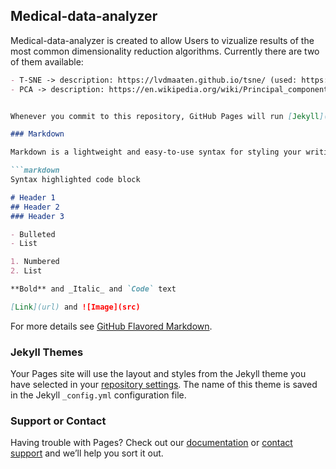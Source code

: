 ## Medical-data-analyzer

Medical-data-analyzer is created to allow Users to vizualize results of the most common dimensionality reduction algorithms.
Currently there are two of them available:
```markdown
- T-SNE -> description: https://lvdmaaten.github.io/tsne/ (used: https://github.com/lejon/T-SNE-Java)
- PCA -> description: https://en.wikipedia.org/wiki/Principal_component_analysis (used: https://github.com/mkobos/pca_transform)


Whenever you commit to this repository, GitHub Pages will run [Jekyll](https://jekyllrb.com/) to rebuild the pages in your site, from the content in your Markdown files.

### Markdown

Markdown is a lightweight and easy-to-use syntax for styling your writing. It includes conventions for

```markdown
Syntax highlighted code block

# Header 1
## Header 2
### Header 3

- Bulleted
- List

1. Numbered
2. List

**Bold** and _Italic_ and `Code` text

[Link](url) and ![Image](src)
```

For more details see [GitHub Flavored Markdown](https://guides.github.com/features/mastering-markdown/).

### Jekyll Themes

Your Pages site will use the layout and styles from the Jekyll theme you have selected in your [repository settings](https://github.com/TomekSzcz/Medical-data-analyzer/settings). The name of this theme is saved in the Jekyll `_config.yml` configuration file.

### Support or Contact

Having trouble with Pages? Check out our [documentation](https://help.github.com/categories/github-pages-basics/) or [contact support](https://github.com/contact) and we’ll help you sort it out.
